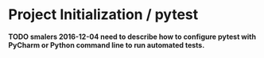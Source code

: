 # Project Initialization / pytest

**TODO smalers 2016-12-04 need to describe how to configure pytest with PyCharm or Python command line to run automated tests.**
